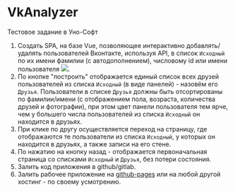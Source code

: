 # VkAnalyzer
Тестовое задание в Уно-Софт

1. Создать SPA, на базе Vue, позволяющее интерактивно добавлять/удалять пользователей Вконтакте, используя API, в список `Исходный`
по их имени фамилии (с автодополнением), числовому id или имени пользователя ![](https://i.ytimg.com/vi/2xnsnsw9KwI/maxresdefault.jpg).
2. По кнопке "построить" отображается единый список всех друзей пользователей из списка `Исходный` (в виде панелей) - назовём его `Друзья`.
Пользователи в списке `Друзья` должны быть отсортированы по фамилии/имени (с отображением пола, возраста, количества друзей и фотографии), при этом цвет панели пользователя тем ярче, чем у большего числа пользователей из списка `Исходный` он находится в друзьях.
3. При клике по другу осуществляется переход на страницу, где отображаются те пользователи из списка `Исходный`, у которых он находится в друзьях, 
а также записи на его стене. 
4. По нажатию на кнопку назад - отображается первоначальная страница со списками `Исходный` и `Друзья`, без потери состояния.
5. Залить код приложения в github/gitlab.
6. Залить рабочее приложение на [github-pages](https://pages.github.com/) или на любой другой хостинг - по своему усмотрению.
